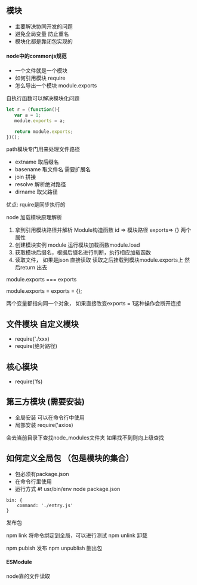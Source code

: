 ## 模块

 - 主要解决协同开发的问题
 - 避免全局变量 防止重名
 - 模块化都是靠闭包实现的


 #### node中的commonjs规范

 - 一个文件就是一个模块
 - 如何引用模块 require
 - 怎么导出一个模块 module.exports

自执行函数可以解决模块化问题
 ```javascript
let r = (function(){
    var a = 1;
    module.exports = a;

    return module.exports;
})();

 ```


 path模块专门用来处理文件路径
 - extname 取后缀名
 - basename 取文件名 需要扩展名
 - join 拼接
 - resolve 解析绝对路径
 - dirname 取父路径

 优点: rquire是同步执行的

 node 加载模块原理解析

 1. 拿到引用模块路径并解析  Module构造函数  id => 模块路径 exports=> {} 两个属性
 2. 创建模块实例 module 运行模块加载函数module.load
 3. 获取模块后缀名，根据后缀名进行判断，执行相应加载函数
 4. 读取文件，  如果是json 直接读取 读取之后挂载到模块module.exports上 然后return 出去



module.exports ===  exports

module.exports =  exports = {};

两个变量都指向同一个对象， 如果直接改变exports = 1这种操作会断开连接

##  文件模块 自定义模块

- require('./xxx)
- require(绝对路径)

## 核心模块
- require('fs)


## 第三方模块  (需要安装)
- 全局安装  可以在命令行中使用
- 局部安装  require('axios)

会去当前目录下查找node_modules文件夹 如果找不到则向上级查找


## 如何定义全局包 （包是模块的集合）
-  包必须有package.json
-  在命令行里使用
-  运行方式 #! usr/bin/env node
package.json
```
bin: {
    command: './entry.js'
}
```
发布包 

npm link 将命令绑定到全局，可以进行测试
npm unlink 卸载

npm pubish 发布
npm unpublish 删出包



 #### ESModule

 node靠的文件读取

